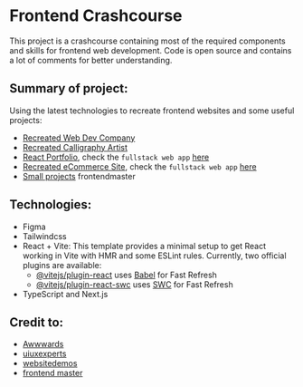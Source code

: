 # Frontend Crashcourse

This project is a crashcourse containing most of the required components and skills for frontend web development. Code is open source and contains a lot of comments for better understanding.

## Summary of project:

Using the latest technologies to recreate frontend websites and some useful projects:

- [Recreated Web Dev Company]()
- [Recreated Calligraphy Artist]()
- [React Portfolio](), check the `fullstack web app` [here]()
- [Recreated eCommerce Site](), check the `fullstack web app` [here]()
- [Small projects]() frontendmaster

## Technologies:

- Figma
- Tailwindcss
- React + Vite: This template provides a minimal setup to get React working in Vite with HMR and some ESLint rules. Currently, two official plugins are available:
  - [@vitejs/plugin-react](https://github.com/vitejs/vite-plugin-react/blob/main/packages/plugin-react/README.md) uses [Babel](https://babeljs.io/) for Fast Refresh
  - [@vitejs/plugin-react-swc](https://github.com/vitejs/vite-plugin-react-swc) uses [SWC](https://swc.rs/) for Fast Refresh
- TypeScript and Next.js

## Credit to:

- [Awwwards](https://www.awwwards.com/)
- [uiuxexperts](https://uiuxexperts.github.io/portfolio/portfolio.html)
- [websitedemos](https://websitedemos.net)
- [frontend master](https://www.frontendmentor.io/)
